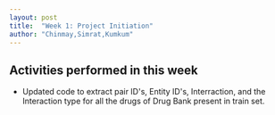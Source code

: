 ```yaml
---
layout: post
title:  "Week 1: Project Initiation"
author: "Chinmay,Simrat,Kumkum"
---
```


## Activities performed in this week
* Updated code to extract pair ID's, Entity ID's, Interraction, and the Interaction type for all the drugs of Drug Bank present in train set.


